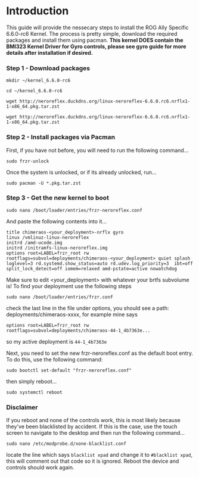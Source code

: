 # Introduction
This guide will provide the nessecary steps to install the ROG Ally Specific 6.6.0-rc6 Kernel. The process is pretty simple, download the required packages and install them using pacman. **This kernel DOES contain the BMI323 Kernel Driver for Gyro controls, please see gyro guide for more details after installation if desired.**

### Step 1 - Download packages

```mkdir ~/kernel_6.6.0-rc6```

```cd ~/kernel_6.6.0-rc6```

```wget http://neroreflex.duckdns.org/linux-neroreflex-6.6.0.rc6.nrflx1-1-x86_64.pkg.tar.zst```

```wget http://neroreflex.duckdns.org/linux-neroreflex-6.6.0.rc6.nrflx1-1-x86_64.pkg.tar.zst```

### Step 2 - Install packages via Pacman

First, if you have not before, you will need to run the following command...

```sudo frzr-unlock```

Once the system is unlocked, or if its already unlocked, run...

```sudo pacman -U *.pkg.tar.zst```

### Step 3 - Get the new kernel to boot

```sudo nano /boot/loader/entries/frzr-neroreflex.conf```

And paste the following contents into it...

```
title chimeraos-<your_deployment>-nrflx gyro 
linux /vmlinuz-linux-neroreflex
initrd /amd-ucode.img
initrd /initramfs-linux-neroreflex.img
options root=LABEL=frzr_root rw rootflags=subvol=deployments/chimeraos-<your_deployment> quiet splash loglevel=3 rd.systemd.show_status=auto rd.udev.log_priority=3  ibt=off split_lock_detect=off iomem=relaxed amd-pstate=active nowatchdog
```
Make sure to edit <your_deployment> with whatever your brtfs subvolume is! To find your deployment use the following steps

```sudo nano /boot/loader/entries/frzr.conf```

check the last line in the file under options, you should see a path: deployments/chimeraos-xxxx, for example mine says

```options root=LABEL=frzr_root rw rootflags=subvol=deployments/chimeraos-44-1_4b7363e...```

so my active deployment is ```44-1_4b7363e```

Next, you need to set the new frzr-neroreflex.conf as the default boot entry. To do this, use the following command:

```sudo bootctl set-default "frzr-neroreflex.conf"```

then simply reboot...

```sudo systemctl reboot```

### Disclaimer
If you reboot and none of the controls work, this is most likely because they've been blacklisted by accident. If this is the case, use the touch screen to navigate to the desktop and then run the following command...

```sudo nano /etc/modprobe.d/xone-blacklist.conf```

locate the line which says ```blacklist xpad``` and change it to ```#blacklist xpad```, this will comment out that code so it is ignored. Reboot the device and controls should work again.